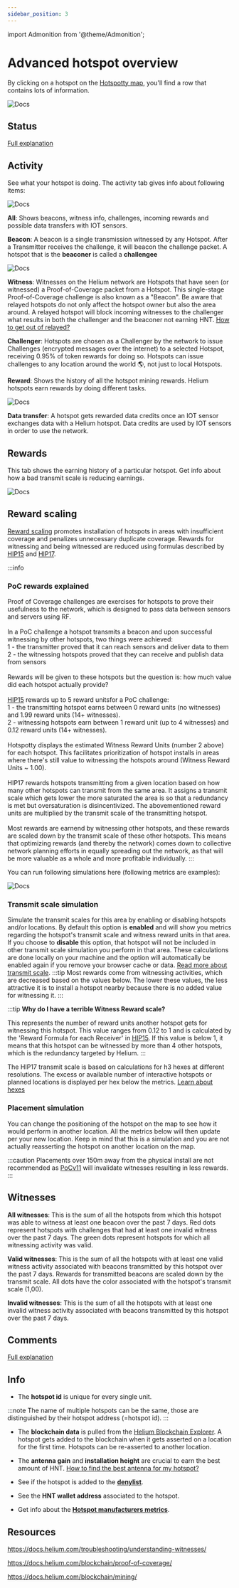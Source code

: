 ```yaml
---
sidebar_position: 3
---
```


import Admonition from '@theme/Admonition';

# Advanced hotspot overview

By clicking on a hotspot on the [Hotspotty map](https://app.hotspotty.net/hotspots), you'll find a row that contains lots of information.

![Docs](/img/getting-started/hotspot-status-ui.png)

## Status

[Full explanation](../features/monitoring-and-managing/status-checker)

## Activity

See what your hotspot is doing. The activity tab gives info about following items:

![Docs](/img/getting-started/activity-status-ui.png)

**All**: Shows beacons, witness info, challenges, incoming rewards and possible data transfers with IOT sensors.

**Beacon**: A beacon is a single transmission witnessed by any Hotspot. After a Transmitter receives the challenge, it will beacon the challenge packet. A hotspot that is the **beaconer** is called a **challengee**

![Docs](/img/getting-started/understanding-witnesses.png)

**Witness**: Witnesses on the Helium network are Hotspots that have seen (or witnessed) a Proof-of-Coverage packet from a Hotspot. This single-stage Proof-of-Coverage challenge is also known as a "Beacon". Be aware that relayed hotspots do not only affect the hotspot owner but also the area around. A relayed hotspot will block incoming witnesses to the challenger what results in both the challenger and the beaconer not earning HNT. [How to get out of relayed?](../features/monitoring-and-managing/status-checker#what-is-a-relayed-hotspot)

**Challenger**: Hotspots are chosen as a Challenger by the network to issue Challenges (encrypted messages over the internet) to a selected Hotspot, receiving 0.95% of token rewards for doing so. Hotspots can issue challenges to any location around the world 🌎, not just to local Hotspots.

**Reward**: Shows the history of all the hotspot mining rewards. Helium hotspots earn rewards by doing different tasks.

![Docs](/img/getting-started/reward-types.png)

**Data transfer**: A hotspot gets rewarded data credits once an IOT sensor exchanges data with a Helium hotspot. Data credits are used by IOT sensors in order to use the network.

## Rewards

This tab shows the earning history of a particular hotspot. Get info about how a bad transmit scale is reducing earnings.

![Docs](/img/getting-started/hotspot-status-rewards.png)

## Reward scaling

[Reward scaling](https://docs.helium.com/blockchain/proof-of-coverage/#poc-transmit-scale) promotes installation of hotspots in areas with insufficient coverage and penalizes unnecessary duplicate coverage. Rewards for witnessing and being witnessed are reduced using formulas described by [HIP15](https://github.com/helium/HIP/blob/main/0015-beaconing-rewards.md) and [HIP17](https://github.com/helium/HIP/blob/main/0017-hex-density-based-transmit-transmit-scale.md).

:::info

### PoC rewards explained

Proof of Coverage challenges are exercises for hotspots to prove their usefulness to the network, which is designed to pass data between sensors and servers using RF.<br/><br/>
In a PoC challenge a hotspot transmits a beacon and upon successful witnessing by other hotspots, two things were achieved:<br/>
1 - the transmitter proved that it can reach sensors and deliver data to them<br/>
2 - the witnessing hotspots proved that they can receive and publish data from sensors<br/><br/>
Rewards will be given to these hotspots but the question is: how much value did each hotspot actually provide?<br/><br/>
[HIP15](https://github.com/helium/HIP/blob/main/0015-beaconing-rewards.md) rewards up to 5 reward unitsfor a PoC challenge:<br/>
1 - the transmitting hotspot earns between 0 reward units (no witnesses) and 1.99 reward units (14+ witnesses).<br/>
2 - witnessing hotspots earn between 1 reward unit (up to 4 witnesses) and 0.12 reward units (14+ witnesses).<br/><br/>
Hotspotty displays the estimated Witness Reward Units (number 2 above) for each hotspot. This facilitates prioritization of hotspot installs in areas where there's still value to witnessing the hotspots around (Witness Reward Units ~ 1.00).<br/><br/>
HIP17 rewards hotspots transmitting from a given location based on how many other hotspots can transmit from the same area. It assigns a transmit scale which gets lower the more saturated the area is so that a redundancy is met but oversaturation is disincentivized. The abovementioned reward units are multiplied by the transmit scale of the transmitting hotspot.<br/><br/>
Most rewards are earnend by witnessing other hotspots, and these rewards are scaled down by the transmit scale of these other hotspots. This means that optimizing rewards (and thereby the network) comes down to collective network planning efforts in equally spreading out the network, as that will be more valuable as a whole and more profitable individually.
:::

You can run following simulations here (following metrics are examples):

![Docs](/img/getting-started/simulations.png)

### Transmit scale simulation

Simulate the transmit scales for this area by enabling or disabling hotspots and/or locations. By default this option is **enabled** and will show you metrics regarding the hotspot's transmit scale and witness reward units in that area. If you choose to **disable** this option, that hotspot will not be included in other transmit scale simulation you perform in that area. These calculations are done locally on your machine and the option will automatically be enabled again if you remove your browser cache or data. [Read more about transmit scale](../advanced/evaluate-hotspot-locations#transmit-scale).
:::tip
Most rewards come from witnessing activities, which are decreased based on the values below. The lower these values, the less attractive it is to install a hotspot nearby because there is no added value for witnessing it.
:::

:::tip
**Why do I have a terrible Witness Reward scale?**

This represents the number of reward units another hotspot gets for witnessing this hotspot. This value ranges from 0.12 to 1 and is calculated by the 'Reward Formula for each Receiver' in [HIP15](https://github.com/helium/HIP/tree/main/0015-beaconing-rewards). If this value is below 1, it means that this hotspot can be witnessed by more than 4 other hotspots, which is the redundancy targeted by Helium.
:::

The HIP17 transmit scale is based on calculations for h3 hexes at different resolutions. The excess or available number of interactive hotspots or planned locations is displayed per hex below the metrics. [Learn about hexes](../advanced/evaluate-hotspot-locations#hexes)

### Placement simulation

You can change the positioning of the hotspot on the map to see how it would perform in another location. All the metrics below will then update per your new location. Keep in mind that this is a simulation and you are not actually reasserting the hotspot on another location on the map.

:::caution
Placements over 150m away from the physical install are not recommended as [PoCv11](https://blog.helium.com/pocv11-explained-call-to-action-4add36c75a1d) will invalidate witnesses resulting in less rewards.
:::

## Witnesses

**All witnesses**: This is the sum of all the hotspots from which this hotspot was able to witness at least one beacon over the past 7 days.
Red dots represent hotspots with challenges that had at least one invalid witness over the past 7 days.
The green dots represent hotspots for which all witnessing activity was valid.

**Valid witnesses**: This is the sum of all the hotspots with at least one valid witness activity associated with beacons transmitted by this hotspot over the past 7 days.
Rewards for transmitted beacons are scaled down by the transmit scale. All dots have the color associated with the hotspot's transmit scale (1,00).

**Invalid witnesses**: This is the sum of all the hotspots with at least one invalid witness activity associated with beacons transmitted by this hotspot over the past 7 days.

## Comments

[Full explanation](../features/monitoring-and-managing/internal-workspace-comments)

## Info

- The **hotspot id** is unique for every single unit.

:::note
The name of multiple hotspots can be the same, those are distinguished by their hotspot address (=hotspot id).
:::

- The **blockchain data** is pulled from the [Helium Blockchain Explorer](https://explorer.helium.com/hotspots). A hotspot gets added to the blockchain when it gets asserted on a location for the first time. Hotspots can be re-asserted to another location.

- The **antenna gain** and **installation height** are crucial to earn the best amount of HNT. [How to find the best antenna for my hotspot?](https://gristleking.com/antennas-for-helium/)

- See if the hotspot is added to the [**denylist**](../features/visualize-and-understand/denylist.md).

- See the **HNT wallet address** associated to the hotspot.

- Get info about the [**Hotspot manufacturers metrics**](../features/visualize-and-understand/hotspot-manufacturers-metrics.md).

## Resources

https://docs.helium.com/troubleshooting/understanding-witnesses/

https://docs.helium.com/blockchain/proof-of-coverage/

https://docs.helium.com/blockchain/mining/

